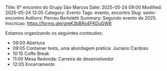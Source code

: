 Title: 6° encontro do Grupy São Marcos
Date: 2025-05-24 09:00
Modified: 2025-05-24 12:05
Category: Evento
Tags: evento, encontro
Slug: sexto-encontro
Authors: Perceu Bertoletti
Summary: Segundo evento de 2025.
Inscricao: https://forms.gle/greK3bBRs4FKDuGW8

Estamos organizando os seguintes conteudos:

 - 09:00 Abertura
 - 09:05 Container tests, uma abordagem pratica: Juciano Cardoso
 - 10:15 Coffe Break
 - 11:00 Mesa Redonda: Carreira de desenvolvedor
 - 12:05 Encerramento
